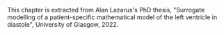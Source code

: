 This chapter is extracted from Alan Lazarus's PhD thesis, "Surrogate modelling of a patient-specific mathematical model of the left ventricle in diastole", University of Glasgow, 2022.